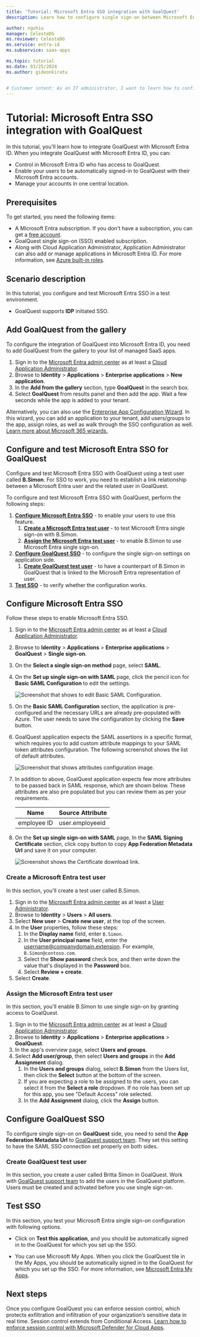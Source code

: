 ```yaml
---
title: 'Tutorial: Microsoft Entra SSO integration with GoalQuest'
description: Learn how to configure single sign-on between Microsoft Entra ID and GoalQuest.

author: nguhiu
manager: CelesteDG
ms.reviewer: CelesteDG
ms.service: entra-id
ms.subservice: saas-apps

ms.topic: tutorial
ms.date: 03/25/2024
ms.author: gideonkiratu


# Customer intent: As an IT administrator, I want to learn how to configure single sign-on between Microsoft Entra ID and GoalQuest so that I can control who has access to GoalQuest, enable automatic sign-in with Microsoft Entra accounts, and manage my accounts in one central location.
---
```


# Tutorial: Microsoft Entra SSO integration with GoalQuest

In this tutorial, you'll learn how to integrate GoalQuest with Microsoft Entra ID. When you integrate GoalQuest with Microsoft Entra ID, you can:

* Control in Microsoft Entra ID who has access to GoalQuest.
* Enable your users to be automatically signed-in to GoalQuest with their Microsoft Entra accounts.
* Manage your accounts in one central location.

## Prerequisites

To get started, you need the following items:

* A Microsoft Entra subscription. If you don't have a subscription, you can get a [free account](https://azure.microsoft.com/free/).
* GoalQuest single sign-on (SSO) enabled subscription.
* Along with Cloud Application Administrator, Application Administrator can also add or manage applications in Microsoft Entra ID.
For more information, see [Azure built-in roles](~/identity/role-based-access-control/permissions-reference.md).

## Scenario description

In this tutorial, you configure and test Microsoft Entra SSO in a test environment.

* GoalQuest supports **IDP** initiated SSO.

## Add GoalQuest from the gallery

To configure the integration of GoalQuest into Microsoft Entra ID, you need to add GoalQuest from the gallery to your list of managed SaaS apps.

1. Sign in to the [Microsoft Entra admin center](https://entra.microsoft.com) as at least a [Cloud Application Administrator](~/identity/role-based-access-control/permissions-reference.md#cloud-application-administrator).
1. Browse to **Identity** > **Applications** > **Enterprise applications** > **New application**.
1. In the **Add from the gallery** section, type **GoalQuest** in the search box.
1. Select **GoalQuest** from results panel and then add the app. Wait a few seconds while the app is added to your tenant.

 Alternatively, you can also use the [Enterprise App Configuration Wizard](https://portal.office.com/AdminPortal/home?Q=Docs#/azureadappintegration). In this wizard, you can add an application to your tenant, add users/groups to the app, assign roles, as well as walk through the SSO configuration as well. [Learn more about Microsoft 365 wizards.](/microsoft-365/admin/misc/azure-ad-setup-guides)

<a name='configure-and-test-azure-ad-sso-for-goalquest'></a>

## Configure and test Microsoft Entra SSO for GoalQuest

Configure and test Microsoft Entra SSO with GoalQuest using a test user called **B.Simon**. For SSO to work, you need to establish a link relationship between a Microsoft Entra user and the related user in GoalQuest.

To configure and test Microsoft Entra SSO with GoalQuest, perform the following steps:

1. **[Configure Microsoft Entra SSO](#configure-azure-ad-sso)** - to enable your users to use this feature.
    1. **[Create a Microsoft Entra test user](#create-an-azure-ad-test-user)** - to test Microsoft Entra single sign-on with B.Simon.
    1. **[Assign the Microsoft Entra test user](#assign-the-azure-ad-test-user)** - to enable B.Simon to use Microsoft Entra single sign-on.
1. **[Configure GoalQuest SSO](#configure-goalquest-sso)** - to configure the single sign-on settings on application side.
    1. **[Create GoalQuest test user](#create-goalquest-test-user)** - to have a counterpart of B.Simon in GoalQuest that is linked to the Microsoft Entra representation of user.
1. **[Test SSO](#test-sso)** - to verify whether the configuration works.

<a name='configure-azure-ad-sso'></a>

## Configure Microsoft Entra SSO

Follow these steps to enable Microsoft Entra SSO.

1. Sign in to the [Microsoft Entra admin center](https://entra.microsoft.com) as at least a [Cloud Application Administrator](~/identity/role-based-access-control/permissions-reference.md#cloud-application-administrator).
1. Browse to **Identity** > **Applications** > **Enterprise applications** > **GoalQuest** > **Single sign-on**.
1. On the **Select a single sign-on method** page, select **SAML**.
1. On the **Set up single sign-on with SAML** page, click the pencil icon for **Basic SAML Configuration** to edit the settings.

   ![Screenshot that shows to edit Basic SAML Configuration.](common/edit-urls.png "Basic Configuration")

1. On the **Basic SAML Configuration** section, the application is pre-configured and the necessary URLs are already pre-populated with Azure. The user needs to save the configuration by clicking the **Save** button.

1. GoalQuest application expects the SAML assertions in a specific format, which requires you to add custom attribute mappings to your SAML token attributes configuration. The following screenshot shows the list of default attributes.

    ![Screenshot that shows attributes configuration image.](common/default-attributes.png "Image")

1. In addition to above, GoalQuest application expects few more attributes to be passed back in SAML response, which are shown below. These attributes are also pre populated but you can review them as per your requirements.

    | Name | Source Attribute|
    | ------- | --------- |
    | employee ID | user.employeeid |

1. On the **Set up single sign-on with SAML** page, In the **SAML Signing Certificate** section, click copy button to copy **App Federation Metadata Url** and save it on your computer.

	![Screenshot shows the Certificate download link.](common/copy-metadataurl.png "Certificate")

<a name='create-an-azure-ad-test-user'></a>

### Create a Microsoft Entra test user

In this section, you'll create a test user called B.Simon.

1. Sign in to the [Microsoft Entra admin center](https://entra.microsoft.com) as at least a [User Administrator](~/identity/role-based-access-control/permissions-reference.md#user-administrator).
1. Browse to **Identity** > **Users** > **All users**.
1. Select **New user** > **Create new user**, at the top of the screen.
1. In the **User** properties, follow these steps:
   1. In the **Display name** field, enter `B.Simon`.  
   1. In the **User principal name** field, enter the username@companydomain.extension. For example, `B.Simon@contoso.com`.
   1. Select the **Show password** check box, and then write down the value that's displayed in the **Password** box.
   1. Select **Review + create**.
1. Select **Create**.

<a name='assign-the-azure-ad-test-user'></a>

### Assign the Microsoft Entra test user

In this section, you'll enable B.Simon to use single sign-on by granting access to GoalQuest.

1. Sign in to the [Microsoft Entra admin center](https://entra.microsoft.com) as at least a [Cloud Application Administrator](~/identity/role-based-access-control/permissions-reference.md#cloud-application-administrator).
1. Browse to **Identity** > **Applications** > **Enterprise applications** > **GoalQuest**.
1. In the app's overview page, select **Users and groups**.
1. Select **Add user/group**, then select **Users and groups** in the **Add Assignment** dialog.
   1. In the **Users and groups** dialog, select **B.Simon** from the Users list, then click the **Select** button at the bottom of the screen.
   1. If you are expecting a role to be assigned to the users, you can select it from the **Select a role** dropdown. If no role has been set up for this app, you see "Default Access" role selected.
   1. In the **Add Assignment** dialog, click the **Assign** button.

## Configure GoalQuest SSO

To configure single sign-on on **GoalQuest** side, you need to send the **App Federation Metadata Url** to [GoalQuest support team](mailto:goalquest@biworldwide.com). They set this setting to have the SAML SSO connection set properly on both sides.

### Create GoalQuest test user

In this section, you create a user called Britta Simon in GoalQuest. Work with [GoalQuest support team](mailto:goalquest@biworldwide.com) to add the users in the GoalQuest platform. Users must be created and activated before you use single sign-on.

## Test SSO 

In this section, you test your Microsoft Entra single sign-on configuration with following options.

* Click on **Test this application**, and you should be automatically signed in to the GoalQuest for which you set up the SSO.

* You can use Microsoft My Apps. When you click the GoalQuest tile in the My Apps, you should be automatically signed in to the GoalQuest for which you set up the SSO. For more information, see [Microsoft Entra My Apps](/azure/active-directory/manage-apps/end-user-experiences#azure-ad-my-apps).

## Next steps

Once you configure GoalQuest you can enforce session control, which protects exfiltration and infiltration of your organization’s sensitive data in real time. Session control extends from Conditional Access. [Learn how to enforce session control with Microsoft Defender for Cloud Apps](/cloud-app-security/proxy-deployment-any-app).
